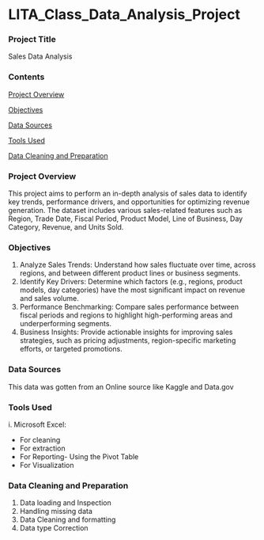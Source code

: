 # LITA_Class_Data_Analysis_Project

### Project Title  
Sales Data Analysis
### Contents
[Project Overview ](#Project-Overview)

[Objectives](#Objectives)

[Data Sources](#Data-Sources)

[Tools Used](#Tools-Used)

[Data Cleaning and Preparation](#Data-Cleaning-and-Preparation)



### Project Overview 
This project aims to perform an in-depth analysis of sales data to identify key trends, performance drivers, and opportunities for optimizing revenue generation. The dataset includes various sales-related features such as Region, Trade Date, Fiscal Period, Product Model, Line of Business, Day Category, Revenue, and Units Sold.

### Objectives 
1. Analyze Sales Trends: Understand how sales fluctuate over time, across regions, and between different product lines or business segments.
2. Identify Key Drivers: Determine which factors (e.g., regions, product models, day categories) have the most significant impact on revenue and sales volume.
3. Performance Benchmarking: Compare sales performance between fiscal periods and regions to highlight high-performing areas and underperforming segments.
4. Business Insights: Provide actionable insights for improving sales strategies, such as pricing adjustments, region-specific marketing efforts, or targeted promotions.

### Data Sources 
This data was gotten from an Online source like Kaggle and Data.gov

### Tools Used 
i.  Microsoft Excel:
- For cleaning
- For extraction
- For Reporting- Using the Pivot Table
- For Visualization 



### Data Cleaning and Preparation
1. Data loading and Inspection
2. Handling missing data
3. Data Cleaning and formatting
4. Data type Correction

### 










